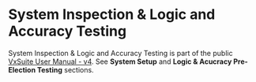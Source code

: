 # System Inspection & Logic and Accuracy Testing

System Inspection & Logic and Accuracy Testing is part of the public [VxSuite User Manual - v4](https://app.gitbook.com/o/-MG9xpTX0GFiCyXHEhNe/s/JtZutzGTdCzsGITrdiph/ "mention"). See **System Setup** and **Logic & Acucracy Pre-Election Testing** sections.
